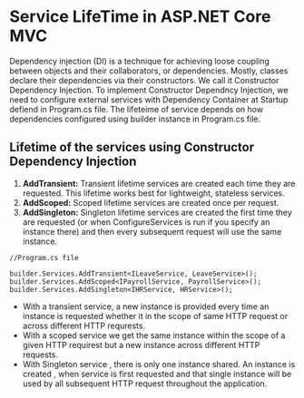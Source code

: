 # Service LifeTime in ASP.NET Core MVC
Dependency injection (DI) is a technique for achieving loose coupling between objects and their collaborators, or dependencies. Mostly, classes declare their dependencies via  their constructors. We call it Constructor Dependency Injection. To implement Constructor Dependncy Injection, we need to configure external services  with Dependency Container at Startup defiend in Program.cs file. The lifeteime of  service depends on how dependencies configured using builder instance in Program.cs file.

## Lifetime of the services using Constructor Dependency Injection
1. <b>AddTransient:</b>
Transient lifetime services are created each time they are requested. This lifetime works best for lightweight, stateless services.
2. <b>AddScoped:</b>
Scoped lifetime services are created once per request.
3. <b>AddSingleton:</b>
Singleton lifetime services are created the first time they are requested (or when ConfigureServices is run if you specify an instance there) and then every subsequent request will use the same instance.

```
//Program.cs file

builder.Services.AddTransient<ILeaveService, LeaveService>();
builder.Services.AddScoped<IPayrollService, PayrollService>();
builder.Services.AddSingleton<IHRService, HRService>();
```

- With a transient service, a new instance is provided every time an instance is requested whether it in the scope of same HTTP request  or across different HTTP requrests.
- With a scoped service we get  the same instance within the scope of a given HTTP requirest but a new instance across different HTTP requests.
- With Singleton service , there is only one instance  shared. An instance is created , when service  is first requested  and that single instance will be used by all subsequent HTTP request throughout the application.
